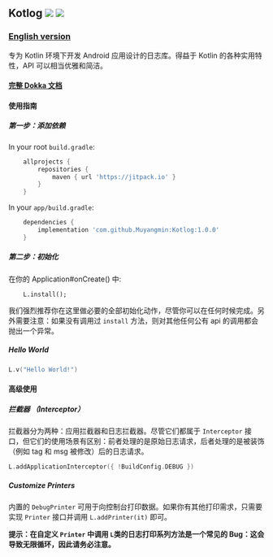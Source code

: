 ## Kotlog [![](https://jitpack.io/v/Muyangmin/Kotlog.svg)](https://jitpack.io/#Muyangmin/Kotlog) [![](https://img.shields.io/badge/Dokka-Full-brightgreen.svg)](https://muyangmin.github.io/Kotlog/org.mym.kotlog/index.html)

### [English version](./README.md)
专为 Kotlin 环境下开发 Android 应用设计的日志库。得益于 Kotlin 的各种实用特性，API 可以相当优雅和简洁。

#### [完整 Dokka 文档](https://muyangmin.github.io/Kotlog/org.mym.kotlog/index.html)

#### 使用指南
##### 第一步：添加依赖
In your root `build.gradle`:
```groovy
	allprojects {
		repositories {
			maven { url 'https://jitpack.io' }
		}
	}
```

In your `app/build.gradle`:

```groovy
	dependencies {
		implementation 'com.github.Muyangmin:Kotlog:1.0.0'
	}
```
##### 第二步：初始化
在你的 Application#onCreate() 中:
```
    L.install();
```
我们强烈推荐你在这里做必要的全部初始化动作，尽管你可以在任何时候完成。另外需要注意：如果没有调用过 `install` 方法，则对其他任何公有 api 的调用都会抛出一个异常。
##### Hello World
```kotlin
L.v("Hello World!")
```
#### 高级使用
##### 拦截器 （Interceptor）
拦截器分为两种：应用拦截器和日志拦截器。尽管它们都属于 `Interceptor` 接口，但它们的使用场景有区别：前者处理的是原始日志请求，后者处理的是被装饰（例如 tag 和 msg 被修改）后的日志请求。
```kotlin
L.addApplicationInterceptor({ !BuildConfig.DEBUG })
``` 
##### Customize Printers
内置的 `DebugPrinter` 可用于向控制台打印数据。如果你有其他打印需求，只需要实现 `Printer` 接口并调用 `L.addPrinter(it)` 即可。

**提示：在自定义 `Printer` 中调用 `L`类的日志打印系列方法是一个常见的 Bug：这会导致无限循环，因此请务必注意。**